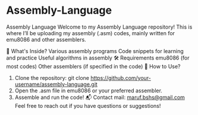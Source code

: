 # Assembly-Language
Assembly Language 
Welcome to my Assembly Language repository! This is where I’ll be uploading my assembly (.asm) codes, mainly written for emu8086 and other assemblers.

📌 What's Inside?
Various assembly programs
Code snippets for learning and practice
Useful algorithms in assembly
🛠 Requirements
emu8086 (for most codes)
Other assemblers (if specified in the code)
📜 How to Use?
1. Clone the repository:
git clone https://github.com/your-username/assembly-language.git
2. Open the .asm file in emu8086 or your preferred assembler.
3. Assemble and run the code!
📬 Contact
mail: maruf.bshs@gmail.com
Feel free to reach out if you have questions or suggestions! 
